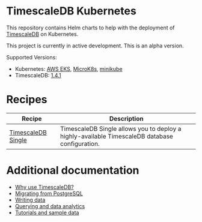 # TimescaleDB Kubernetes

This repository contains Helm charts to help with the deployment of [TimescaleDB](https://github.com/timescale/timescaledb/) on Kubernetes.

This project is currently in active development. This is an alpha version.

Supported Versions:

- Kubernetes: [AWS EKS](https://aws.amazon.com/eks/), [MicroK8s](https://microk8s.io/), [minikube](https://github.com/kubernetes/minikube/releases)
- TimescaleDB: [1.4.1](http://docs.timescale.com)

# Recipes

| Recipe| Description |
|---|---|
| [TimescaleDB Single](charts/timescaledb-single) | TimescaleDB Single allows you to deploy a highly-available TimescaleDB database configuration. |

# Additional documentation

- [Why use TimescaleDB?](https://docs.timescale.com/introduction)
- [Migrating from PostgreSQL](https://docs.timescale.com/getting-started/setup/migrate-from-postgresql)
- [Writing data](https://docs.timescale.com/using-timescaledb/writing-data)
- [Querying and data analytics](https://docs.timescale.com/using-timescaledb/reading-data)
- [Tutorials and sample data](https://docs.timescale.com/tutorials)
